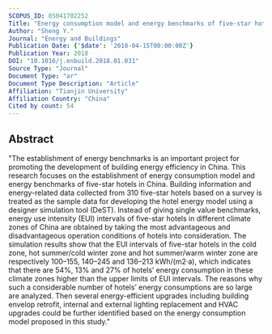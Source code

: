 ```yaml
---
SCOPUS_ID: 85041702252
Title: "Energy consumption model and energy benchmarks of five-star hotels in China"
Author: "Sheng Y."
Journal: "Energy and Buildings"
Publication Date: {'$date': '2018-04-15T00:00:00Z'}
Publication Year: 2018
DOI: "10.1016/j.enbuild.2018.01.031"
Source Type: "Journal"
Document Type: "ar"
Document Type Description: "Article"
Affiliation: "Tianjin University"
Affiliation Country: "China"
Cited by count: 54
---
```


## Abstract
"The establishment of energy benchmarks is an important project for promoting the development of building energy efficiency in China. This research focuses on the establishment of energy consumption model and energy benchmarks of five-star hotels in China. Building information and energy-related data collected from 310 five-star hotels based on a survey is treated as the sample data for developing the hotel energy model using a designer simulation tool (DeST). Instead of giving single value benchmarks, energy use intensity (EUI) intervals of five-star hotels in different climate zones of China are obtained by taking the most advantageous and disadvantageous operation conditions of hotels into consideration. The simulation results show that the EUI intervals of five-star hotels in the cold zone, hot summer/cold winter zone and hot summer/warm winter zone are respectively 100–155, 140–245 and 136–213 kWh/(m2·a), which indicates that there are 54%, 13% and 27% of hotels’ energy consumption in these climate zones higher than the upper limits of EUI intervals. The reasons why such a considerable number of hotels’ energy consumptions are so large are analyzed. Then several energy-efficient upgrades including building envelop retrofit, internal and external lighting replacement and HVAC upgrades could be further identified based on the energy consumption model proposed in this study."
